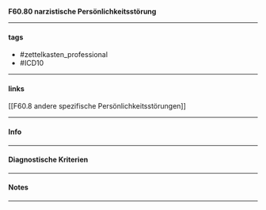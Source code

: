 __F60.80 narzistische Persönlichkeitsstörung__

___________________________________________
#### tags

- #zettelkasten_professional
- #ICD10 
___________________________________________
#### links

[[F60.8 andere spezifische Persönlichkeitsstörungen]]

___________________________________________
#### Info

___________________________________________
#### Diagnostische Kriterien

___________________________________________
#### Notes

___________________________________________


